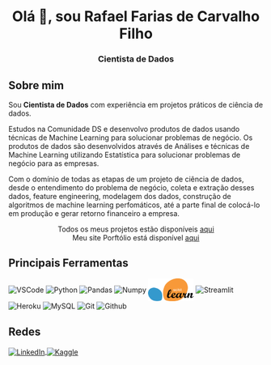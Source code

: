 <h1 align="center">Olá 👋, sou Rafael Farias de Carvalho Filho</h1>
<h3 align="center">Cientista de Dados</h3>

## Sobre mim
Sou **Cientista de Dados** com experiência em projetos práticos de ciência de dados.

Estudos na Comunidade DS e desenvolvo produtos de dados usando técnicas de Machine Learning para solucionar problemas de negócio.
Os produtos de dados são desenvolvidos através de Análises e técnicas de Machine Learning utilizando Estatística para solucionar problemas de negócio para as empresas.

Com o domínio de todas as etapas de um projeto de ciência de dados, desde o entendimento do problema de negócio, coleta e extração desses dados, feature engineering, modelagem dos dados, construção de algoritmos de machine learning perfomáticos, até a parte final de colocá-lo em produção e gerar retorno financeiro a empresa.

<div align="center">Todos os meus projetos estão disponíveis <a href="https://github.com/RafafaelFilho/portfolio_projetos">aqui</a></div>
<div align="center">Meu site Porftólio está disponível <a href="https://rafafaelfilho.github.io/portfolio_projetos/">aqui</a></div>

## Principais Ferramentas
<div style="display: inline_block">
  <img align="center" alt="VSCode" height="50" width="50" src="https://cdn.jsdelivr.net/gh/devicons/devicon/icons/vscode/vscode-original.svg" />
  <img align="center" alt="Python" height="60" width="60" src="https://cdn.jsdelivr.net/gh/devicons/devicon/icons/python/python-original.svg" />
  <img align="center" alt="Pandas" height="60" width="60" src="https://cdn.jsdelivr.net/gh/devicons/devicon/icons/pandas/pandas-original.svg" />
  <img align="center" alt="Numpy" height="55" width="55" src="https://cdn.jsdelivr.net/gh/devicons/devicon/icons/numpy/numpy-original.svg" />
  <img align="center" alt="Sklearn" height="45" width="90" src=https://github.com/scikit-learn/scikit-learn/blob/main/doc/logos/1280px-scikit-learn-logo.png />
  <img align="center" alt="Streamlit" height="40" width="60" src=https://streamlit.io/images/brand/streamlit-mark-color.png />
  <img align="center" alt="Heroku" height="55" width="55" src="https://cdn.jsdelivr.net/gh/devicons/devicon/icons/heroku/heroku-original.svg" />
  <img align="center" alt="MySQL" height="80" width="80" src="https://cdn.jsdelivr.net/gh/devicons/devicon/icons/mysql/mysql-original-wordmark.svg" />
  <img align="center" alt="Git" height="55" width="55" src="https://cdn.jsdelivr.net/gh/devicons/devicon/icons/git/git-original.svg" />
  <img align="center" alt="Github" height="55" width="55" src="https://cdn.jsdelivr.net/gh/devicons/devicon/icons/github/github-original.svg" />
</div>

## Redes
<div style="display: inline_block">
  <a href="https://www.linkedin.com/in/rafael-filho/" target="blank"><img align="center" alt="LinkedIn" height="50" width="50" src="https://cdn.jsdelivr.net/gh/devicons/devicon/icons/linkedin/linkedin-original.svg" />
  <a href="https://www.kaggle.com/rafafaelfilho" target="blank"><img align="center" alt="Kaggle" height="50" width="50" src="https://cdn.jsdelivr.net/gh/devicons/devicon/icons/kaggle/kaggle-original.svg" />
</div>
    

